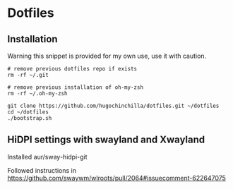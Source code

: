 # Dotfiles

## Installation

Warning this snippet is provided for my own use, use it with caution.

```
# remove previous dotfiles repo if exists
rm -rf ~/.git

# remove previous installation of oh-my-zsh
rm -rf ~/.oh-my-zsh 

git clone https://github.com/hugochinchilla/dotfiles.git ~/dotfiles
cd ~/dotfiles
./bootstrap.sh
```


## HiDPI settings with swayland and Xwayland

Installed aur/sway-hidpi-git

Followed instructions in https://github.com/swaywm/wlroots/pull/2064#issuecomment-622647075
